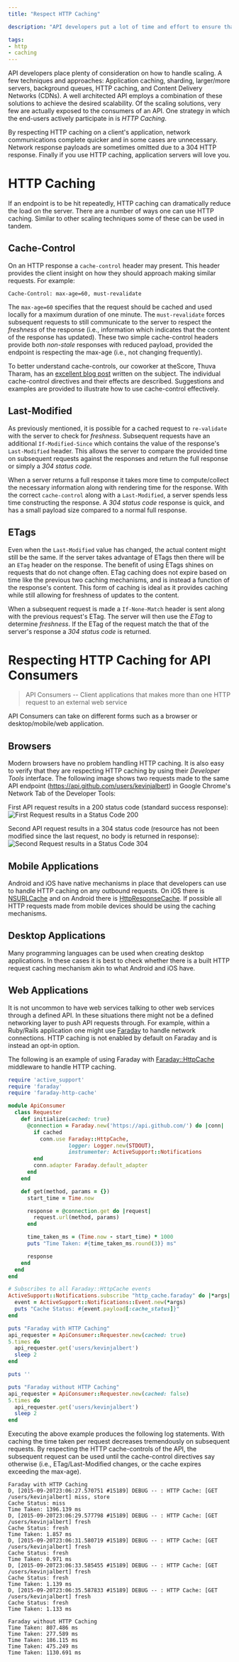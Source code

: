 ```yaml
---
title: "Respect HTTP Caching"

description: "API developers put a lot of time and effort to ensure that their API can scale. One effective way to mitigate load is to use HTTP caching. As developers we need to respect HTTP caching to not waste efforts."

tags:
- http
- caching
---
```


API developers place plenty of consideration on how to handle scaling. A few techniques and approaches: Application caching, sharding, larger/more servers, background queues, HTTP caching, and Content Delivery Networks (CDNs). A well architected API employs a combination of these solutions to achieve the desired scalability. Of the scaling solutions, very few are actually exposed to the consumers of an API. One strategy in which the end-users actively participate in is *HTTP Caching*.

By respecting HTTP caching on a client's application, network communications complete quicker and in some cases are unnecessary. Network response payloads are sometimes omitted due to a 304 HTTP response. Finally if you use HTTP caching, application servers will love you.

# HTTP Caching
If an endpoint is to be hit repeatedly, HTTP caching can dramatically reduce the load on the server. There are a number of ways one can use HTTP caching. Similar to other scaling techniques some of these can be used in tandem.

## Cache-Control
On an HTTP response a `cache-control` header may present. This header provides the client insight on how they should approach making similar requests. For example:

    Cache-Control: max-age=60, must-revalidate

The `max-age=60` specifies that the request should be cached and used locally for a maximum duration of one minute. The `must-revalidate` forces subsequent requests to still communicate to the server to respect the *freshness* of the response (i.e., information which indicates that the content of the response has updated). These two simple cache-control headers provide both *non-stale* responses with reduced payload, provided the endpoint is respecting the max-age (i.e., not changing frequently).

To better understand cache-controls, our coworker at theScore, Thuva Tharam, has an [excellent blog post](http://techblog.thescore.com/2014/11/19/are-your-cache-control-directives-doing-what-they-are-supposed-to-do/) written on the subject. The individual cache-control directives and their effects are described. Suggestions and examples are provided to illustrate how to use cache-control effectively.

## Last-Modified
As previously mentioned, it is possible for a cached request to `re-validate` with the server to check for *freshness*. Subsequent requests have an additional `If-Modified-Since` which contains the value of the response's `Last-Modified` header. This allows the server to compare the provided time on subsequent requests against the responses and return the full response or simply a *304 status code*.

When a server returns a full response it takes more time to compute/collect the necessary information along with rendering time for the response. With the correct `cache-control` along with a `Last-Modified`, a server spends less time constructing the response. A *304 status code* response is quick, and has a small payload size compared to a normal full response.

## ETags
Even when the `Last-Modified` value has changed, the actual content might still be the same. If the server takes advantage of ETags then there will be an `ETag` header on the response. The benefit of using ETags shines on requests that do not change often. ETag caching does not expire based on time like the previous two caching mechanisms, and is instead a function of the response's content. This form of caching is ideal as it provides caching while still allowing for freshness of updates to the content.

When a subsequent request is made a `If-None-Match` header is sent along with the previous request's ETag. The server will then use the *ETag* to determine *freshness*. If the ETag of the request match the that of the server's response a *304 status code* is returned.

# Respecting HTTP Caching for API Consumers
> API Consumers -- Client applications that makes more than one HTTP request to an external web service

API Consumers can take on different forms such as a browser or desktop/mobile/web application.

## Browsers
Modern browsers have no problem handling HTTP caching. It is also easy to verify that they are respecting HTTP caching by using their *Developer Tools* interface. The following image shows two requests made to the same API endpoint (https://api.github.com/users/kevinjalbert) in Google Chrome's Network Tab of the Developer Tools:

First API request results in a 200 status code (standard success response):
![First Request results in a Status Code 200](/images/2015-09-24-respect-http-caching/200-status-code-chrome.png)

Second API request results in a 304 status code (resource has not been modified since the last request, no body is returned in response):
![Second Request results in a Status Code 304](/images/2015-09-24-respect-http-caching/304-status-code-chrome.png)

## Mobile Applications
Android and iOS have native mechanisms in place that developers can use to handle HTTP caching on any outbound requests. On iOS there is [NSURLCache](https://developer.apple.com/library/mac/documentation/Cocoa/Reference/Foundation/Classes/NSURLCache_Class/index.html#//apple_ref/occ/cl/NSURLCache) and on Android there is [HttpResponseCache](http://developer.android.com/reference/android/net/http/HttpResponseCache.html). If possible all HTTP requests made from mobile devices should be using the caching mechanisms.

## Desktop Applications
Many programming languages can be used when creating desktop applications. In these cases it is best to check whether there is a built HTTP request caching mechanism akin to what Android and iOS have.

## Web Applications
It is not uncommon to have web services talking to other web services through a defined API. In these situations there might not be a defined networking layer to push API requests through. For example, within a Ruby/Rails application one might use [Faraday](https://github.com/lostisland/faraday) to handle network connections. HTTP caching is not enabled by default on Faraday and is instead an opt-in option.

The following is an example of using Faraday with [Faraday::HttpCache](https://github.com/plataformatec/faraday-http-cache) middleware to handle HTTP caching.

```ruby
require 'active_support'
require 'faraday'
require 'faraday-http-cache'

module ApiConsumer
  class Requester
    def initialize(cached: true)
      @connection = Faraday.new('https://api.github.com/') do |conn|
        if cached
          conn.use Faraday::HttpCache,
                   logger: Logger.new(STDOUT),
                   instrumenter: ActiveSupport::Notifications
        end
        conn.adapter Faraday.default_adapter
      end
    end

    def get(method, params = {})
      start_time = Time.now

      response = @connection.get do |request|
        request.url(method, params)
      end

      time_taken_ms = (Time.now - start_time) * 1000
      puts "Time Taken: #{time_taken_ms.round(3)} ms"

      response
    end
  end
end

# Subscribes to all Faraday::HttpCache events
ActiveSupport::Notifications.subscribe "http_cache.faraday" do |*args|
  event = ActiveSupport::Notifications::Event.new(*args)
  puts "Cache Status: #{event.payload[:cache_status]}"
end

puts "Faraday with HTTP Caching"
api_requester = ApiConsumer::Requester.new(cached: true)
5.times do
  api_requester.get('users/kevinjalbert')
  sleep 2
end

puts ''

puts "Faraday without HTTP Caching"
api_requester = ApiConsumer::Requester.new(cached: false)
5.times do
  api_requester.get('users/kevinjalbert')
  sleep 2
end
```

Executing the above example produces the following log statements. With caching the time taken per request decreases tremendously on subsequent requests. By respecting the HTTP cache-controls of the API, the subsequent request can be used until the cache-control directives say otherwise (i.e., ETag/Last-Modified changes, or the cache expires exceeding the max-age).

```
Faraday with HTTP Caching
D, [2015-09-20T23:06:27.570751 #15189] DEBUG -- : HTTP Cache: [GET /users/kevinjalbert] miss, store
Cache Status: miss
Time Taken: 1396.139 ms
D, [2015-09-20T23:06:29.577798 #15189] DEBUG -- : HTTP Cache: [GET /users/kevinjalbert] fresh
Cache Status: fresh
Time Taken: 1.857 ms
D, [2015-09-20T23:06:31.580719 #15189] DEBUG -- : HTTP Cache: [GET /users/kevinjalbert] fresh
Cache Status: fresh
Time Taken: 0.971 ms
D, [2015-09-20T23:06:33.585455 #15189] DEBUG -- : HTTP Cache: [GET /users/kevinjalbert] fresh
Cache Status: fresh
Time Taken: 1.139 ms
D, [2015-09-20T23:06:35.587833 #15189] DEBUG -- : HTTP Cache: [GET /users/kevinjalbert] fresh
Cache Status: fresh
Time Taken: 1.133 ms

Faraday without HTTP Caching
Time Taken: 807.486 ms
Time Taken: 277.589 ms
Time Taken: 186.115 ms
Time Taken: 475.249 ms
Time Taken: 1130.691 ms
```
